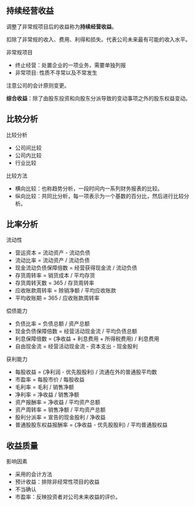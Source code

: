 
## 持续经营收益

调整了非常规项目后的收益称为**持续经营收益**。

扣除了非常规的收入、费用、利得和损失。代表公司未来最有可能的收入水平。

非常规项目
+ 终止经营：处置企业的一项业务，需要单独列报
+ 非常项目: 性质不寻常以及不常发生

注意公司的会计原则变更。

**综合收益**：除了由股东投资和向股东分派导致的变动事项之外的股东权益变动。


## 比较分析

比较分析
+ 公司间比较
+ 公司内比较
+ 行业比较

比较方法
+ 横向比较：也称趋势分析，一段时间内一系列财务报表的比较。
+ 纵向比较：共同比分析，每一项表示为一个基数的百分比，然后进行比较分析。

## 比率分析

流动性
+ 营运资本 = 流动资产 - 流动负债
+ 流动比率 = 流动资产 / 流动负债
+ 现金流动负债保障倍数 = 经营获得现金流 / 流动负债
+ 存货周转率 = 销货成本 / 平均存货
+ 存货周转天数 = 365 / 存货周转率
+ 应收账款周转率 = 赊销净额 / 平均应收账款
+ 平均收账期 = 365 / 应收账款周转率

偿债能力
+ 负债比率 = 负债总额 / 资产总额
+ 现金负债保障倍数 = 经营活动现金流 / 平均负债总额
+ 利息保障倍数 = (净收益 + 利息费用 + 所得税费用) / 利息费用
+ 自由现金流 = 经营活动现金流 - 资本支出 - 现金股利

获利能力
+ 每股收益 = (净利润 - 优先股股利) / 流通在外的普通股平均数
+ 市盈率 = 每股市价 / 每股收益
+ 毛利率 = 毛利 / 销售净额
+ 净利率 = 净收益 / 销售净额
+ 资产报酬率 = 净收益 / 平均资产总额
+ 资产周转率 = 销售净额 / 平均资产总额
+ 股利分派率 = 宣告的现金股利 / 净收益
+ 普通股股东权益报酬率 = (净收益 - 优先股股利) / 平均普通股权益

## 收益质量

影响因素
+ 采用的会计方法
+ 预计收益：排除非经常性项目的收益
+ 不当确认
+ 市盈率：反映投资者对公司未来收益的评价。